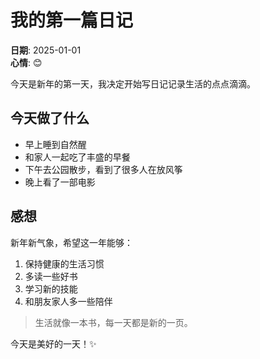 # 我的第一篇日记

**日期**: 2025-01-01  
**心情**: 😊

今天是新年的第一天，我决定开始写日记记录生活的点点滴滴。

## 今天做了什么

- 早上睡到自然醒
- 和家人一起吃了丰盛的早餐
- 下午去公园散步，看到了很多人在放风筝
- 晚上看了一部电影

## 感想

新年新气象，希望这一年能够：

1. 保持健康的生活习惯
2. 多读一些好书
3. 学习新的技能
4. 和朋友家人多一些陪伴

> 生活就像一本书，每一天都是新的一页。

今天是美好的一天！✨
